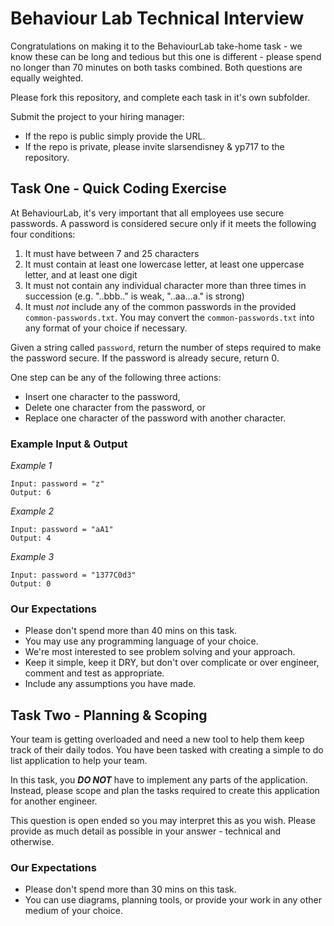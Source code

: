 # Behaviour Lab Technical Interview

Congratulations on making it to the BehaviourLab take-home task - we know these can be long and tedious but this one is different - please spend no longer than 70 minutes on both tasks combined. Both questions are equally weighted.

Please fork this repository, and complete each task in it's own subfolder.

Submit the project to your hiring manager:

- If the repo is public simply provide the URL.
- If the repo is private, please invite slarsendisney & yp717 to the repository.

## Task One - Quick Coding Exercise

At BehaviourLab, it's very important that all employees use secure passwords. A password is considered secure only if it meets the following four conditions:

1. It must have between 7 and 25 characters
2. It must contain at least one lowercase letter, at least one uppercase letter, and at least one digit
3. It must not contain any individual character more than three times in succession (e.g. "..bbb.." is weak, "..aa...a." is strong)
4. It must _not_ include any of the common passwords in the provided `common-passwords.txt`. You may convert the `common-passwords.txt` into any format of your choice if necessary.

Given a string called `password`, return the number of steps required to make the password secure. If the password is already secure, return 0.

One step can be any of the following three actions:

- Insert one character to the password,
- Delete one character from the password, or
- Replace one character of the password with another character.

### Example Input & Output

_Example 1_

```
Input: password = "z"
Output: 6
```

_Example 2_

```
Input: password = "aA1"
Output: 4
```

_Example 3_

```
Input: password = "1377C0d3"
Output: 0
```

### Our Expectations

- Please don't spend more than 40 mins on this task.
- You may use any programming language of your choice.
- We're most interested to see problem solving and your approach.
- Keep it simple, keep it DRY, but don't over complicate or over engineer, comment and test as appropriate.
- Include any assumptions you have made.

## Task Two - Planning & Scoping

Your team is getting overloaded and need a new tool to help them keep track of their daily todos. You have been tasked with creating a simple to do list application to help your team.

In this task, you **_DO NOT_** have to implement any parts of the application. Instead, please scope and plan the tasks required to create this application for another engineer.

This question is open ended so you may interpret this as you wish. Please provide as much detail as possible in your answer - technical and otherwise.

### Our Expectations

- Please don't spend more than 30 mins on this task.
- You can use diagrams, planning tools, or provide your work in any other medium of your choice.
